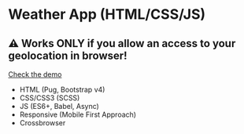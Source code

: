 # Weather App (HTML/CSS/JS)

## ⚠ Works ONLY if you allow an access to your geolocation in browser!

[Check the demo](https://eisenpar.com/weather-app/)



- HTML (Pug, Bootstrap v4)
- CSS/CSS3 (SCSS)
- JS (ES6+, Babel, Async)
- Responsive (Mobile First Approach)
- Crossbrowser
